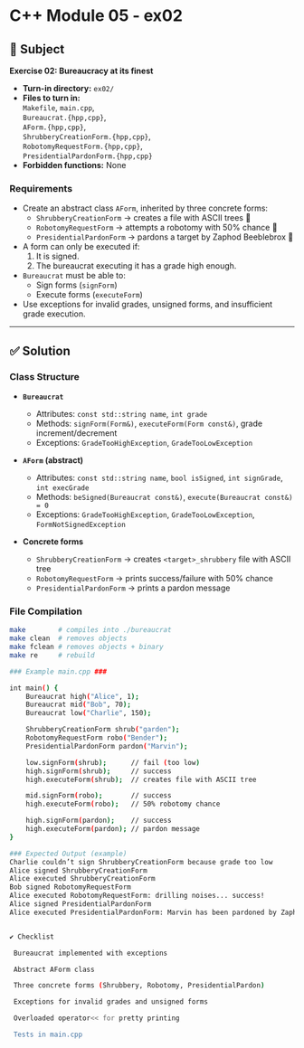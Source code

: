 # C++ Module 05 - ex02

## 📌 Subject

**Exercise 02: Bureaucracy at its finest**

- **Turn-in directory:** `ex02/`
- **Files to turn in:**  
  `Makefile`, `main.cpp`,  
  `Bureaucrat.{hpp,cpp}`,  
  `AForm.{hpp,cpp}`,  
  `ShrubberyCreationForm.{hpp,cpp}`,  
  `RobotomyRequestForm.{hpp,cpp}`,  
  `PresidentialPardonForm.{hpp,cpp}`  
- **Forbidden functions:** None  

### Requirements
- Create an abstract class `AForm`, inherited by three concrete forms:  
  - `ShrubberyCreationForm` → creates a file with ASCII trees 🌳  
  - `RobotomyRequestForm` → attempts a robotomy with 50% chance 🤖  
  - `PresidentialPardonForm` → pardons a target by Zaphod Beeblebrox 👑  
- A form can only be executed if:  
  1. It is signed.  
  2. The bureaucrat executing it has a grade high enough.  
- `Bureaucrat` must be able to:  
  - Sign forms (`signForm`)  
  - Execute forms (`executeForm`)  
- Use exceptions for invalid grades, unsigned forms, and insufficient grade execution.  

---

## ✅ Solution

### Class Structure
- **`Bureaucrat`**
  - Attributes: `const std::string name`, `int grade`
  - Methods: `signForm(Form&)`, `executeForm(Form const&)`, grade increment/decrement
  - Exceptions: `GradeTooHighException`, `GradeTooLowException`

- **`AForm` (abstract)**
  - Attributes: `const std::string name`, `bool isSigned`, `int signGrade`, `int execGrade`
  - Methods: `beSigned(Bureaucrat const&)`, `execute(Bureaucrat const&) = 0`
  - Exceptions: `GradeTooHighException`, `GradeTooLowException`, `FormNotSignedException`

- **Concrete forms**
  - `ShrubberyCreationForm` → creates `<target>_shrubbery` file with ASCII tree
  - `RobotomyRequestForm` → prints success/failure with 50% chance
  - `PresidentialPardonForm` → prints a pardon message

### File Compilation
```bash
make        # compiles into ./bureaucrat
make clean  # removes objects
make fclean # removes objects + binary
make re     # rebuild

### Example main.cpp ###

int main() {
    Bureaucrat high("Alice", 1);
    Bureaucrat mid("Bob", 70);
    Bureaucrat low("Charlie", 150);

    ShrubberyCreationForm shrub("garden");
    RobotomyRequestForm robo("Bender");
    PresidentialPardonForm pardon("Marvin");

    low.signForm(shrub);      // fail (too low)
    high.signForm(shrub);     // success
    high.executeForm(shrub);  // creates file with ASCII tree

    mid.signForm(robo);       // success
    high.executeForm(robo);   // 50% robotomy chance

    high.signForm(pardon);    // success
    high.executeForm(pardon); // pardon message
}

### Expected Output (example)
Charlie couldn’t sign ShrubberyCreationForm because grade too low
Alice signed ShrubberyCreationForm
Alice executed ShrubberyCreationForm
Bob signed RobotomyRequestForm
Alice executed RobotomyRequestForm: drilling noises... success!
Alice signed PresidentialPardonForm
Alice executed PresidentialPardonForm: Marvin has been pardoned by Zaphod Beeblebrox


✔️ Checklist

 Bureaucrat implemented with exceptions

 Abstract AForm class

 Three concrete forms (Shrubbery, Robotomy, PresidentialPardon)

 Exceptions for invalid grades and unsigned forms

 Overloaded operator<< for pretty printing

 Tests in main.cpp